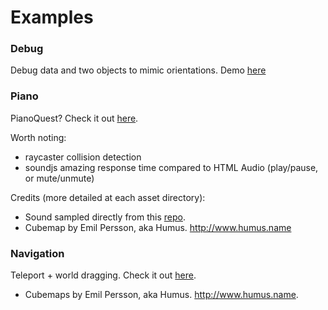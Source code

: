 # Examples

### Debug 

Debug data and two objects to mimic orientations. Demo [here](https://gftruj.github.io/hand.tracking.controls.extras/examples/debug.html)


### Piano

PianoQuest? Check it out [here](https://gftruj.github.io/hand.tracking.controls.extras/examples/piano.html).

Worth noting:
- raycaster collision detection
- soundjs amazing response time compared to HTML Audio (play/pause, or mute/unmute)

Credits (more detailed at each asset directory):
- Sound sampled directly from this [repo](https://github.com/gleitz/midi-js-soundfonts).
- Cubemap by Emil Persson, aka Humus. http://www.humus.name

### Navigation

Teleport + world dragging. Check it out [here](https://gftruj.github.io/hand.tracking.controls.extras/examples/navigation.html).
- Cubemaps by Emil Persson, aka Humus. http://www.humus.name.

